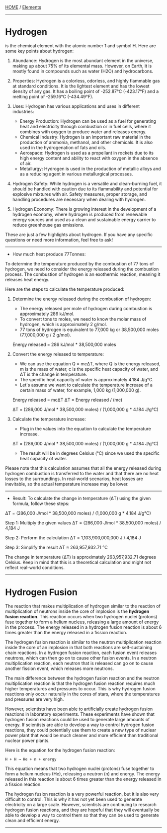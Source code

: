 [HOME](/README.md)  / [Elements](/assets/docs/earth/elements/formation/readme.md)

----------------------   

# Hydrogen   

is the chemical element with the atomic number 1 and symbol H. Here are some key points about hydrogen:

1. Abundance: Hydrogen is the most abundant element in the universe, making up about 75% of its elemental mass. However, on Earth, it is mostly found in compounds such as water (H2O) and hydrocarbons.

2. Properties: Hydrogen is a colorless, odorless, and highly flammable gas at standard conditions. It is the lightest element and has the lowest density of any gas. It has a boiling point of -252.87°C (-423.17°F) and a melting point of -259.16°C (-434.49°F).

3. Uses: Hydrogen has various applications and uses in different industries:

   - Energy Production: Hydrogen can be used as a fuel for generating heat and electricity through combustion or in fuel cells, where it combines with oxygen to produce water and releases energy.
   - Chemical Industry: Hydrogen is an important raw material in the production of ammonia, methanol, and other chemicals. It is also used in the hydrogenation of fats and oils.
   - Aerospace: Hydrogen is used as a propellant in rockets due to its high energy content and ability to react with oxygen in the absence of air.
   - Metallurgy: Hydrogen is used in the production of metallic alloys and as a reducing agent in various metallurgical processes.

4. Hydrogen Safety: While hydrogen is a versatile and clean-burning fuel, it should be handled with caution due to its flammability and potential for explosive mixtures with air. Safety measures, proper storage, and handling procedures are necessary when dealing with hydrogen.

5. Hydrogen Economy: There is growing interest in the development of a hydrogen economy, where hydrogen is produced from renewable energy sources and used as a clean and sustainable energy carrier to reduce greenhouse gas emissions.

These are just a few highlights about hydrogen. If you have any specific questions or need more information, feel free to ask!

-------------------   

- How much heat produce 77Tonnes:

To determine the temperature produced by the combustion of 77 tons of hydrogen, we need to consider the energy released during the combustion process. The combustion of hydrogen is an exothermic reaction, meaning it releases heat energy.

Here are the steps to calculate the temperature produced:

1. Determine the energy released during the combustion of hydrogen:
   - The energy released per mole of hydrogen during combustion is approximately 286 kJ/mol.
   - To convert tons to moles, we need to know the molar mass of hydrogen, which is approximately 2 g/mol.
   - 77 tons of hydrogen is equivalent to 77,000 kg or 38,500,000 moles (77,000,000 g / 2 g/mol).

   Energy released = 286 kJ/mol * 38,500,000 moles

2. Convert the energy released to temperature:
   - We can use the equation Q = mcΔT, where Q is the energy released, m is the mass of water, c is the specific heat capacity of water, and ΔT is the change in temperature.
   - The specific heat capacity of water is approximately 4.184 J/g°C.
   - Let's assume we want to calculate the temperature increase of a certain mass of water, for example, 1,000 kg (1,000,000 g).

   Energy released = mcΔT
   ΔT = Energy released / (mc)

   ΔT = (286,000 J/mol * 38,500,000 moles) / (1,000,000 g * 4.184 J/g°C)

3. Calculate the temperature increase:
   - Plug in the values into the equation to calculate the temperature increase.

   ΔT = (286,000 J/mol * 38,500,000 moles) / (1,000,000 g * 4.184 J/g°C)

   - The result will be in degrees Celsius (°C) since we used the specific heat capacity of water.

Please note that this calculation assumes that all the energy released during hydrogen combustion is transferred to the water and that there are no heat losses to the surroundings. In real-world scenarios, heat losses are inevitable, so the actual temperature increase may be lower.

------------------------   

- Result:
To calculate the change in temperature (ΔT) using the given formula, follow these steps:

ΔT = (286,000 J/mol * 38,500,000 moles) / (1,000,000 g * 4.184 J/g°C)

Step 1: Multiply the given values
ΔT = (286,000 J/mol * 38,500,000 moles) / 4,184 J

Step 2: Perform the calculation
ΔT = 1,103,900,000,000 J / 4,184 J

Step 3: Simplify the result
ΔT ≈ 263,957,932.71 °C

The change in temperature (ΔT) is approximately 263,957,932.71 degrees Celsius. Keep in mind that this is a theoretical calculation and might not reflect real-world conditions.

--------------------------------     

# Hydrogen Fusion    

The reaction that makes multiplication of hydrogen similar to the reaction of multiplication of neutrons inside the core of implosion is the **hydrogen fusion reaction**. This reaction occurs when two hydrogen nuclei (protons) fuse together to form a helium nucleus, releasing a large amount of energy in the process. The energy released in a hydrogen fusion reaction is about 6 times greater than the energy released in a fission reaction.

The hydrogen fusion reaction is similar to the neutron multiplication reaction inside the core of an implosion in that both reactions are self-sustaining chain reactions. In a hydrogen fusion reaction, each fusion event releases neutrons, which can then go on to cause other fusion events. In a neutron multiplication reaction, each neutron that is released can go on to cause another fission event, which releases more neutrons.

The main difference between the hydrogen fusion reaction and the neutron multiplication reaction is that the hydrogen fusion reaction requires much higher temperatures and pressures to occur. This is why hydrogen fusion reactions only occur naturally in the cores of stars, where the temperatures and pressures are very high.

However, scientists have been able to artificially create hydrogen fusion reactions in laboratory experiments. These experiments have shown that hydrogen fusion reactions could be used to generate large amounts of energy. If scientists are able to develop a way to control hydrogen fusion reactions, they could potentially use them to create a new type of nuclear power plant that would be much cleaner and more efficient than traditional nuclear power plants.

Here is the equation for the hydrogen fusion reaction:

```
H + H → He + n + energy
```

This equation means that two hydrogen nuclei (protons) fuse together to form a helium nucleus (He), releasing a neutron (n) and energy. The energy released in this reaction is about 6 times greater than the energy released in a fission reaction.

The hydrogen fusion reaction is a very powerful reaction, but it is also very difficult to control. This is why it has not yet been used to generate electricity on a large scale. However, scientists are continuing to research hydrogen fusion reactions, and they are hopeful that they will eventually be able to develop a way to control them so that they can be used to generate clean and efficient energy.

--------------------------------------
